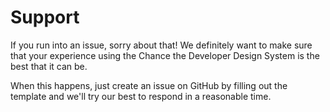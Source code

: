 # Support

If you run into an issue, sorry about that! We definitely want to make sure that
your experience using the Chance the Developer Design System is the best that it can be.

When this happens, just create an issue on GitHub by filling out the template
and we'll try our best to respond in a reasonable time.
